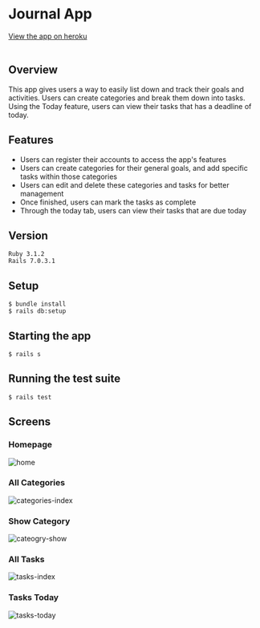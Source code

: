 # Journal App

[View the app on heroku](https://day-one-journal.herokuapp.com/)
<br>
<br>

## Overview
This app gives users a way to easily list down and track their goals and activities. Users can create categories and break them down into tasks. Using the Today feature, users can view their tasks that has a deadline of today.

## Features
* Users can register their accounts to access the app's features
* Users can create categories for their general goals, and add specific tasks within those categories
* Users can edit and delete these categories and tasks for better management
* Once finished, users can mark the tasks as complete
* Through the today tab, users can view their tasks that are due today

## Version
```
Ruby 3.1.2
Rails 7.0.3.1
```

## Setup
```
$ bundle install
$ rails db:setup
```

## Starting the app
```
$ rails s
```

## Running the test suite
```
$ rails test
```

## Screens
### Homepage
![home](https://user-images.githubusercontent.com/100396329/196854994-6fcc5ebc-5d39-420e-90bd-2b65e05eb5da.jpg)

### All Categories
![categories-index](https://user-images.githubusercontent.com/100396329/196855063-01f26d14-7594-4594-9ec6-1718dbd5ec92.jpg)

### Show Category
![cateogry-show](https://user-images.githubusercontent.com/100396329/196855101-9b8ae856-e29d-4eca-87b1-1909943a2267.jpg)

### All Tasks
![tasks-index](https://user-images.githubusercontent.com/100396329/196855138-4931e8c8-24b1-4966-9a67-c2915b79501d.jpg)

### Tasks Today
![tasks-today](https://user-images.githubusercontent.com/100396329/196855164-9ba14711-f750-4aa3-b2fa-9792255dfc71.jpg)
